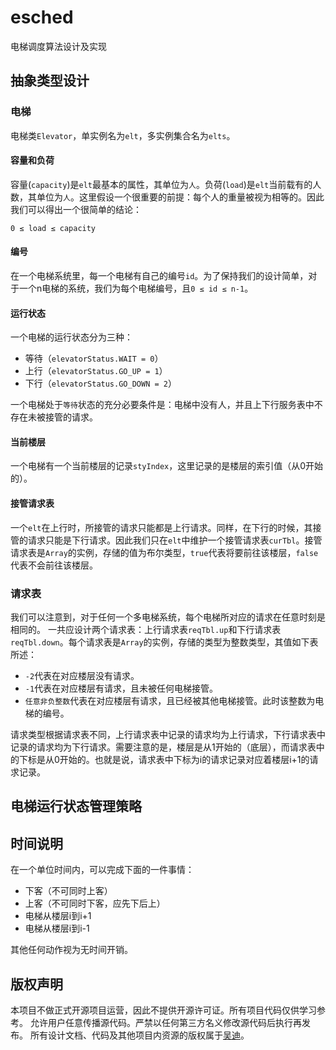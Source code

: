 # esched
电梯调度算法设计及实现

## 抽象类型设计
### 电梯
电梯类`Elevator`，单实例名为`elt`，多实例集合名为`elts`。  

#### 容量和负荷
容量(`capacity`)是`elt`最基本的属性，其单位为`人`。负荷(`load`)是`elt`当前载有的人数，其单位为`人`。这里假设一个很重要的前提：每个人的重量被视为相等的。因此我们可以得出一个很简单的结论：

```
0 ≤ load ≤ capacity
```

#### 编号
在一个电梯系统里，每一个电梯有自己的编号`id`。为了保持我们的设计简单，对于一个n电梯的系统，我们为每个电梯编号，且`0 ≤ id ≤ n-1`。

#### 运行状态
一个电梯的运行状态分为三种：

- 等待（`elevatorStatus.WAIT = 0`）
- 上行（`elevatorStatus.GO_UP = 1`）
- 下行（`elevatorStatus.GO_DOWN = 2`）

一个电梯处于`等待`状态的充分必要条件是：电梯中没有人，并且上下行服务表中不存在未被接管的请求。

#### 当前楼层
一个电梯有一个当前楼层的记录`styIndex`，这里记录的是楼层的索引值（从0开始的）。

#### 接管请求表
一个`elt`在上行时，所接管的请求只能都是上行请求。同样，在下行的时候，其接管的请求只能是下行请求。因此我们只在`elt`中维护一个接管请求表`curTbl`。接管请求表是`Array`的实例，存储的值为布尔类型，`true`代表将要前往该楼层，`false`代表不会前往该楼层。

### 请求表
我们可以注意到，对于任何一个多电梯系统，每个电梯所对应的请求在任意时刻是相同的。
一共应设计两个请求表：上行请求表`reqTbl.up`和下行请求表`reqTbl.down`。每个请求表是`Array`的实例，存储的类型为整数类型，其值如下表所述：  

- `-2`代表在对应楼层没有请求。
- `-1`代表在对应楼层有请求，且未被任何电梯接管。
- `任意非负整数`代表在对应楼层有请求，且已经被其他电梯接管。此时该整数为电梯的编号。

请求类型根据请求表不同，上行请求表中记录的请求均为上行请求，下行请求表中记录的请求均为下行请求。需要注意的是，楼层是从1开始的（底层），而请求表中的下标是从0开始的。也就是说，请求表中下标为i的请求记录对应着楼层i+1的请求记录。  

## 电梯运行状态管理策略

## 时间说明
在一个单位时间内，可以完成下面的一件事情：

- 下客（不可同时上客）
- 上客（不可同时下客，应先下后上）
- 电梯从楼层i到i+1
- 电梯从楼层i到i-1

其他任何动作视为无时间开销。

## 版权声明
本项目不做正式开源项目运营，因此不提供开源许可证。所有项目代码仅供学习参考。
允许用户任意传播源代码。严禁以任何第三方名义修改源代码后执行再发布。
所有设计文档、代码及其他项目内资源的版权属于[吴迪](http://github.com/tjwudi)。